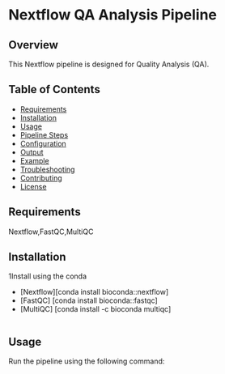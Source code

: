# Nextflow QA Analysis Pipeline

## Overview
This Nextflow pipeline is designed for Quality Analysis (QA).
## Table of Contents
- [Requirements](#requirements)
- [Installation](#installation)
- [Usage](#usage)
- [Pipeline Steps](#pipeline-steps)
- [Configuration](#configuration)
- [Output](#output)
- [Example](#example)
- [Troubleshooting](#troubleshooting)
- [Contributing](#contributing)
- [License](#license)

## Requirements
Nextflow,FastQC,MultiQC

## Installation
1Install using the conda
- [Nextflow][conda install bioconda::nextflow]
- [FastQC] [conda install bioconda::fastqc]
- [MultiQC] [conda install -c bioconda multiqc]
    ```

## Usage
Run the pipeline using the following command:

```bash execute_pipeline.sh
